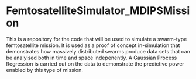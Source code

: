 # FemtosatelliteSimulator_MDIPSMission
This is a repository for the code that will be used to simulate a swarm-type femtosatellite mission. 
It is used as a proof of concept in-simulation that demonstrates how massively distributed swarms 
produce data sets that can be analyised both in time and space indepenently. A Gaussian Process Regression
is carried out on the data to demonstrate the predictive power enabled by this type of mission. 
